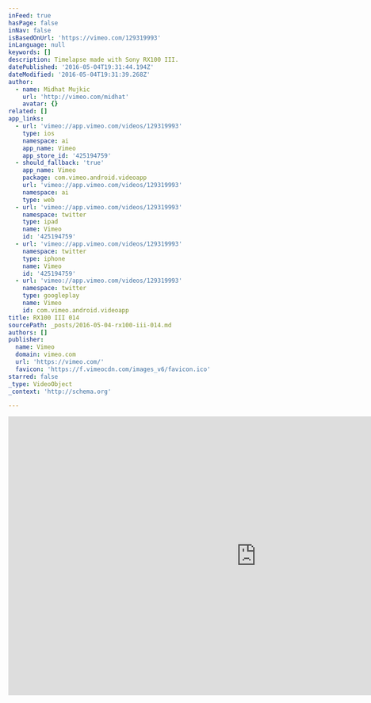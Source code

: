 ```yaml
---
inFeed: true
hasPage: false
inNav: false
isBasedOnUrl: 'https://vimeo.com/129319993'
inLanguage: null
keywords: []
description: Timelapse made with Sony RX100 III.
datePublished: '2016-05-04T19:31:44.194Z'
dateModified: '2016-05-04T19:31:39.268Z'
author:
  - name: Midhat Mujkic
    url: 'http://vimeo.com/midhat'
    avatar: {}
related: []
app_links:
  - url: 'vimeo://app.vimeo.com/videos/129319993'
    type: ios
    namespace: ai
    app_name: Vimeo
    app_store_id: '425194759'
  - should_fallback: 'true'
    app_name: Vimeo
    package: com.vimeo.android.videoapp
    url: 'vimeo://app.vimeo.com/videos/129319993'
    namespace: ai
    type: web
  - url: 'vimeo://app.vimeo.com/videos/129319993'
    namespace: twitter
    type: ipad
    name: Vimeo
    id: '425194759'
  - url: 'vimeo://app.vimeo.com/videos/129319993'
    namespace: twitter
    type: iphone
    name: Vimeo
    id: '425194759'
  - url: 'vimeo://app.vimeo.com/videos/129319993'
    namespace: twitter
    type: googleplay
    name: Vimeo
    id: com.vimeo.android.videoapp
title: RX100 III 014
sourcePath: _posts/2016-05-04-rx100-iii-014.md
authors: []
publisher:
  name: Vimeo
  domain: vimeo.com
  url: 'https://vimeo.com/'
  favicon: 'https://f.vimeocdn.com/images_v6/favicon.ico'
starred: false
_type: VideoObject
_context: 'http://schema.org'

---
```

<iframe src="https://cdn.embedly.com/widgets/media.html?src=https%3A%2F%2Fplayer.vimeo.com%2Fvideo%2F129319993&amp;url=https%3A%2F%2Fvimeo.com%2F129319993&amp;image=http%3A%2F%2Fi.vimeocdn.com%2Fvideo%2F520764314_1280.jpg&amp;key=b7d04c9b404c499eba89ee7072e1c4f7&amp;type=text%2Fhtml&amp;schema=vimeo" width="1000" height="563" scrolling="no" frameborder="0" allowfullscreen="" style=""></iframe>